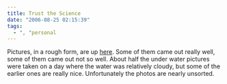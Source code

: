 ```yaml
---
title: Trust the Science
date: "2006-08-25 02:15:39"
tags:
  - ", "personal
---
```

Pictures, in a rough form, are up <a href="http://www.schierer.org/~luke/photos/photos.html" title="Vacation 2006 Photos">here</a>.  Some of them came out really well, some of them came out not so well.  About half the under water pictures were taken on a day where the water was relatively cloudy, but some of the earlier ones are really nice.  Unfortunately the photos are nearly unsorted.

